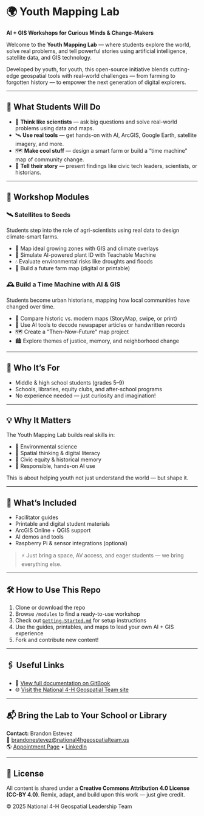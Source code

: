 # 🌍 Youth Mapping Lab
**AI + GIS Workshops for Curious Minds & Change-Makers**

Welcome to the **Youth Mapping Lab** — where students explore the world, solve real problems, and tell powerful stories using artificial intelligence, satellite data, and GIS technology.

Developed by youth, for youth, this open-source initiative blends cutting-edge geospatial tools with real-world challenges — from farming to forgotten history — to empower the next generation of digital explorers.

---

## 🚀 What Students Will Do
- 🧠 **Think like scientists** — ask big questions and solve real-world problems using data and maps.
- 🛰️ **Use real tools** — get hands-on with AI, ArcGIS, Google Earth, satellite imagery, and more.
- 🗺️ **Make cool stuff** — design a smart farm or build a “time machine” map of community change.
- 💬 **Tell their story** — present findings like civic tech leaders, scientists, or historians.

---

## 🌟 Workshop Modules

### 🛰️ Satellites to Seeds
Students step into the role of agri-scientists using real data to design climate-smart farms.
- 📍 Map ideal growing zones with GIS and climate overlays
- 🤖 Simulate AI-powered plant ID with Teachable Machine
- 💧 Evaluate environmental risks like droughts and floods
- 🌾 Build a future farm map (digital or printable)

### 🕰 Build a Time Machine with AI & GIS
Students become urban historians, mapping how local communities have changed over time.
- 🧭 Compare historic vs. modern maps (StoryMap, swipe, or print)
- 📸 Use AI tools to decode newspaper articles or handwritten records
- 🗺 Create a "Then–Now–Future" map project
- 🏙 Explore themes of justice, memory, and neighborhood change

---

## 🎯 Who It’s For
- Middle & high school students (grades 5–9)
- Schools, libraries, equity clubs, and after-school programs
- No experience needed — just curiosity and imagination!

---

## 💡 Why It Matters
The Youth Mapping Lab builds real skills in:
- 🌱 Environmental science
- 🧠 Spatial thinking & digital literacy
- 📍 Civic equity & historical memory
- 🤖 Responsible, hands-on AI use

This is about helping youth not just understand the world — but shape it.

---

## 🧰 What’s Included
- Facilitator guides
- Printable and digital student materials
- ArcGIS Online + QGIS support
- AI demos and tools
- Raspberry Pi & sensor integrations (optional)

> ⚡ Just bring a space, AV access, and eager students — we bring everything else.

---

## 🛠 How to Use This Repo
1. Clone or download the repo  
2. Browse `/modules` to find a ready-to-use workshop  
3. Check out [`Getting-Started.md`](./facilitator-resources/Getting-Started.md) for setup instructions  
4. Use the guides, printables, and maps to lead your own AI + GIS experience  
5. Fork and contribute new content!

---

## 🖇 Useful Links
- 📘 [View full documentation on GitBook](WIP)
- 🌐 [Visit the National 4-H Geospatial Team site](https://www.national4hgeospatialteam.us)

---

## 📬 Bring the Lab to Your School or Library

**Contact:** Brandon Estevez  
📧 brandonestevez@national4hgeospatialteam.us  
🌎 [Appointment Page](https://your-link.com) • [LinkedIn](https://linkedin.com/in/brandonestevez)

---

## 📝 License
All content is shared under a **Creative Commons Attribution 4.0 License (CC-BY 4.0)**. Remix, adapt, and build upon this work — just give credit.

© 2025 National 4-H Geospatial Leadership Team
